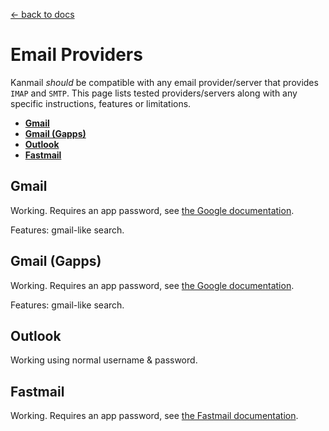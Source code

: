[← back to docs](./README.md)

# Email Providers

Kanmail _should_ be compatible with any email provider/server that provides `IMAP` and `SMTP`. This page lists tested providers/servers along with any specific instructions, features or limitations.

+ [**Gmail**](#gmail)
+ [**Gmail (Gapps)**](#gmail-gapps)
+ [**Outlook**](#outlook)
+ [**Fastmail**](#fastmail)


## Gmail

Working. Requires an app password, see [the Google documentation](https://support.google.com/accounts/answer/185833?hl=en).

Features: gmail-like search.

## Gmail (Gapps)

Working. Requires an app password, see [the Google documentation](https://support.google.com/accounts/answer/185833?hl=en).

Features: gmail-like search.

## Outlook

Working using normal username & password.

## Fastmail

Working. Requires an app password, see [the Fastmail documentation](https://www.fastmail.com/help/clients/defineimap.html).
